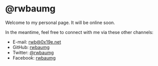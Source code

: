 # @rwbaumg

Welcome to my personal page. It will be online soon.

In the meantime, feel free to connect with me via these other channels:

-  E-mail: rwb@0x19e.net
-  GitHub: [rwbaumg](https://github.com/rwbaumg)
-  Twitter: [@rwbaumg](https://twitter.com/rwbaumg)
-  Facebook: [rwbaumg](https://www.facebook.com/rwbaumg)
